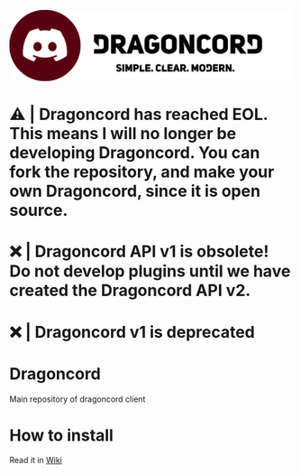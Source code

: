 ![alt text](https://raw.githubusercontent.com/Dragoncord-for-discord/dragoncord/main/.github/README_IMAGES/dragoncord-scm.png)

# ⚠ | Dragoncord has reached EOL. This means I will no longer be developing Dragoncord. You can fork the repository, and make your own Dragoncord, since it is open source.
# ❌ | Dragoncord API v1 is obsolete! Do not develop plugins until we have created the Dragoncord API v2.
# ❌ | Dragoncord v1 is deprecated

# Dragoncord
Main repository of dragoncord client

# How to install
Read it in [Wiki](https://github.com/Dragoncord-for-discord/dragoncord/wiki)
